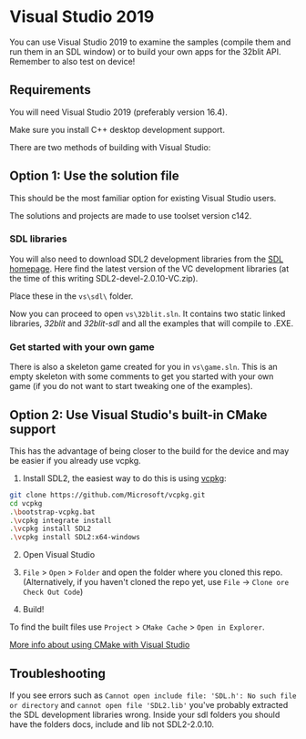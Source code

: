 # Visual Studio 2019

You can use Visual Studio 2019 to examine the samples (compile them and run them in an SDL window) or to build your own apps for the 32blit API. Remember to also test on device!

## Requirements

You will need Visual Studio 2019 (preferably version 16.4). 

Make sure you install C++ desktop development support.

There are two methods of building with Visual Studio:

## Option 1: Use the solution file

This should be the most familiar option for existing Visual Studio users.

The solutions and projects are made to use toolset version c142.

### SDL libraries

You will also need to download SDL2 development libraries from the [SDL homepage](https://www.libsdl.org/download-2.0.php). Here find the latest version of the VC development libraries (at the time of this writing SDL2-devel-2.0.10-VC.zip).

Place these in the `vs\sdl\` folder.

Now you can proceed to open `vs\32blit.sln`. It contains two static linked libraries, _32blit_ and _32blit-sdl_ and all the examples that will compile to .EXE. 

### Get started with your own game

There is also a skeleton game created for you in `vs\game.sln`. This is an empty skeleton with some comments to get you started with your own game (if you do not want to start tweaking one of the examples).

## Option 2: Use Visual Studio's built-in CMake support

This has the advantage of being closer to the build for the device and may be easier if you already use vcpkg.

1. Install SDL2, the easiest way to do this is using [vcpkg](https://github.com/Microsoft/vcpkg):
```sh
git clone https://github.com/Microsoft/vcpkg.git
cd vcpkg
.\bootstrap-vcpkg.bat
.\vcpkg integrate install
.\vcpkg install SDL2
.\vcpkg install SDL2:x64-windows
```

2. Open Visual Studio

3. `File` > `Open` > `Folder` and open the folder where you cloned this repo. (Alternatively, if you haven't cloned the repo yet, use `File` -> `Clone ore Check Out Code`)

4. Build!

To find the built files use `Project` > `CMake Cache` > `Open in Explorer`.

[More info about using CMake with Visual Studio](https://docs.microsoft.com/en-us/cpp/build/cmake-projects-in-visual-studio?view=vs-2019)

## Troubleshooting

If you see errors such as `Cannot open include file: 'SDL.h': No such file or directory` and `cannot open file 'SDL2.lib'` you've probably extracted the SDL development libraries wrong. Inside your sdl folders you should have the folders docs, include and lib not SDL2-2.0.10.
